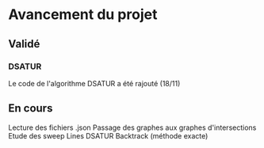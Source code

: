 # Avancement du projet 

## Validé 

### DSATUR
Le code de l'algorithme DSATUR a été rajouté (18/11) 

## En cours 

Lecture des fichiers .json 
Passage des graphes aux graphes d'intersections 
Etude des sweep Lines 
DSATUR Backtrack (méthode exacte)



